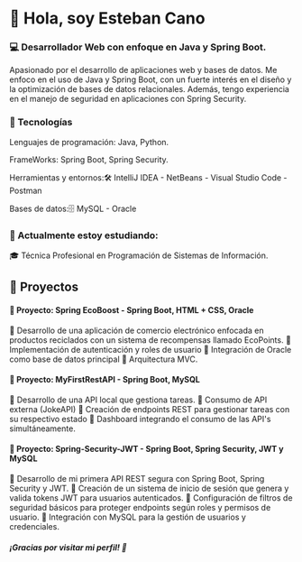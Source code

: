 # 👋 Hola, soy Esteban Cano

### 💻 Desarrollador Web con enfoque en Java y Spring Boot.

Apasionado por el desarrollo de aplicaciones web y bases de datos. Me enfoco en el uso de Java y Spring Boot, con un fuerte interés en el diseño y la optimización de bases de datos relacionales. Además, tengo experiencia en el manejo de seguridad en aplicaciones con Spring Security.

### 🚀 Tecnologías

Lenguajes de programación: Java, Python.

FrameWorks: Spring Boot, Spring Security.

Herramientas y entornos:🛠️ IntelliJ IDEA - NetBeans - Visual Studio Code - Postman 

Bases de datos:🗄️ MySQL - Oracle

### 🌱 Actualmente estoy estudiando:

🎓 Técnica Profesional en Programación de Sistemas de Información. 

## 💼 Proyectos

#### 📌 Proyecto: Spring EcoBoost - Spring Boot, HTML + CSS, Oracle

🔹 Desarrollo de una aplicación de comercio electrónico enfocada en productos reciclados con un sistema de recompensas llamado EcoPoints.
🔹 Implementación de autenticación y roles de usuario 
🔹 Integración de Oracle como base de datos principal 
🔹 Arquitectura MVC.

#### 📌 Proyecto: MyFirstRestAPI - Spring Boot, MySQL

🔹 Desarrollo de una API local que gestiona tareas.
🔹 Consumo de API externa (JokeAPI) 
🔹 Creación de endpoints REST para gestionar tareas con su respectivo estado 
🔹 Dashboard integrando el consumo de las API's simultáneamente.

#### 📌 Proyecto: Spring-Security-JWT - Spring Boot, Spring Security, JWT y MySQL

🔹 Desarrollo de mi primera API REST segura con Spring Boot, Spring Security y JWT. 
🔹 Creación de un sistema de inicio de sesión que genera y valida tokens JWT para usuarios autenticados. 
🔹 Configuración de filtros de seguridad básicos para proteger endpoints según roles y permisos de usuario. 
🔹 Integración con MySQL para la gestión de usuarios y credenciales.





##### ¡Gracias por visitar mi perfil! 🚀
